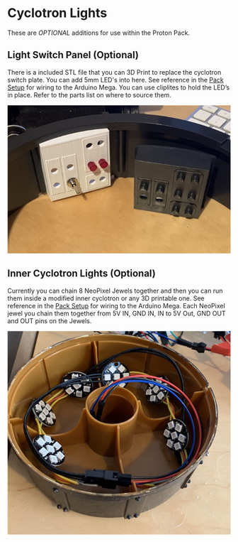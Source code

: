 # Cyclotron Lights

These are *OPTIONAL* additions for use within the Proton Pack.

## Light Switch Panel (Optional)

There is a included STL file that you can 3D Print to replace the cyclotron switch plate. You can add 5mm LED's into here. See reference in the [Pack Setup](PACK.md) for wiring to the Arduino Mega. You can use cliplites to hold the LED’s in place. Refer to the parts list on where to source them.

![](images/SwitchPanel.jpg)

## Inner Cyclotron Lights (Optional)

Currently you can chain 8 NeoPixel Jewels together and then you can run them inside a modified inner cyclotron or any 3D printable one. See reference in the [Pack Setup](PACK.md) for wiring to the Arduino Mega. Each NeoPixel jewel you chain them together from 5V IN, GND IN, IN to 5V Out, GND OUT and OUT pins on the Jewels.

![](images/CakeLights.jpg)